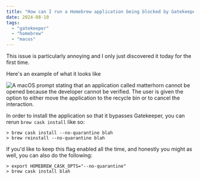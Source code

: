 ```yaml
---
title: "How can I run a Homebrew application being blocked by Gatekeeper?"
date: 2024-08-10
tags:
  - "gatekeeper"
  - "homebrew"
  - "macos"
---
```


This issue is particularly annoying and I only just discovered it today for the first time.

Here's an example of what it looks like

![A macOS prompt stating that an application called matterhorn cannot be opened because the developer cannot be verified. The user is given the option to either move the application to the recycle bin or to cancel the interaction.](https://cdn.utf9k.net/questions/macos-port-5000-monterey/gatekeeper.png)

In order to install the application so that it bypasses Gatekeeper, you can rerun `brew cask install` like so:

```shell
> brew cask install --no-quarantine blah
> brew reinstall --no-quarantine blah
```

If you'd like to keep this flag enabled all the time, and honestly you might as well, you can also do the following:

```shell
> export HOMEBREW_CASK_OPTS="--no-quarantine"
> brew cask install blah
```
